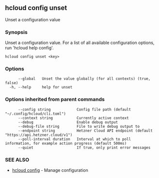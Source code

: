 ## hcloud config unset

Unset a configuration value

### Synopsis

Unset a configuration value. For a list of all available configuration options, run 'hcloud help config'.

```
hcloud config unset <key>
```

### Options

```
      --global   Unset the value globally (for all contexts) (true, false)
  -h, --help     help for unset
```

### Options inherited from parent commands

```
      --config string            Config file path (default "~/.config/hcloud/cli.toml")
      --context string           Currently active context
      --debug                    Enable debug output
      --debug-file string        File to write debug output to
      --endpoint string          Hetzner Cloud API endpoint (default "https://api.hetzner.cloud/v1")
      --poll-interval duration   Interval at which to poll information, for example action progress (default 500ms)
      --quiet                    If true, only print error messages
```

### SEE ALSO

* [hcloud config](hcloud_config.md)	 - Manage configuration
